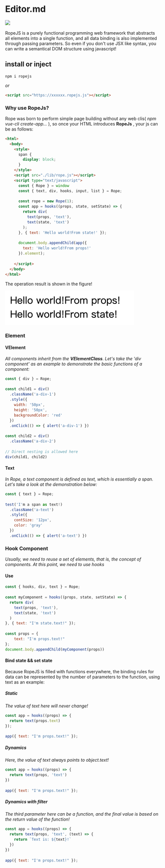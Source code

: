 # Editor.md

![](https://picasso-static.xiaohongshu.com/fe-platform/4e206d734613042f5cd8f8cd55be47ce747ba4e2.png)

RopeJS is a purely functional programming web framework that abstracts all elements into a single function, and all data binding is also implemented through passing parameters. So even if you don't use JSX like syntax, you can write a semantical DOM structure using javascript!

## install or inject

``` shell
npm i ropejs
```

_or_

``` html
<script src="https://xxxxxx.ropejs.js"></script>
```

### Why use RopeJs?

Rope was born to perform simple page building without any web clis( _npm vue-cli create-app..._ ), so once your HTML introduces **RopeJs** , your js can be as follows:

``` html
<html>
  <body>
    <style>
      span {
        display: block;
      }
    </style>
    <script src="./lib/rope.js"></script>
    <script type="text/javascript">
      const { Rope } = window
      const { text, div, hooks, input, list } = Rope;
      
      const rope = new Rope(1);
      const app = hooks((props, state, setState) => {
        return div(
          text(props, 'text'),
          text(state, 'text')
        );
      }, { text: 'Hello world!From state!' });

      document.body.appendChild(app({
        text: 'Hello world!From props!'
      }).element);

    </script>
  </body>
</html>
```

The operation result is shown in the figure!

![](https://github.com/zhuqingyv/rope/blob/main/assets/base_demo.png)

### Element

#### VElement

_All components inherit from the **VElementClass**. Let's take the 'div component' as an example to demonstrate the basic functions of a component:_

``` javascript
const { div } = Rope;

const child1 = div()
  .className('a-div-1')
  .style({
    width: '50px',
    height: '50px',
    backgroundColor: 'red'
  })
  .onClick(() => { alert('a-div-1') })

const child2 = div()
  .className('a-div-2')
  
// Direct nesting is allowed here
div(child1, child2)
```

#### Text

_In Rope, a text component is defined as text, which is essentially a span. Let's take a look at the demonstration below:_

``` javascript
const { text } = Rope;

test('I'm a span as text!)
  .className('a-text')
  .style({
    contSize: '12px',
    color: 'gray'
  })
  .onClick(() => { alert('a-text') })
```

### Hook Component

_Usually, we need to reuse a set of elements, that is, the concept of components. At this point, we need to use hooks_

#### Use

``` javascript
const { hooks, div, text } = Rope;

const myComponent = hooks((props, state, setState) => {
  return div(
    text(props, 'text'),
    text(state, 'text')
  )
}, { text: "I'm state.text!" });

const props = {
    text: "I'm props.text!"
};
document.body.appendChild(myComponent(props))
```

#### Bind state && set state

Because RopeJS is filled with functions everywhere, the binding rules for data can be represented by the number of parameters to the function, using text as an example:

##### Static

_The value of text here will never change!_

``` javascript
const app = hooks((props) => {
  return text(props.text)
});

app({ text: "I'm props.text!" });

```

##### Dynamics

_Here, the value of text always points to object.text!_

``` javascript
const app = hooks((props) => {
  return text(props, 'text')
})

app({ text: "I'm props.text!" });

```

##### Dynamics with filter

_The third parameter here can be a function, and the final value is based on the return value of the function!_

``` javascript
const app = hooks((props) => {
  return text(props, 'text', (text) => {
    return `Text is: ${text}!`
  })
})

app({ text: "I'm props.text!" });

```
